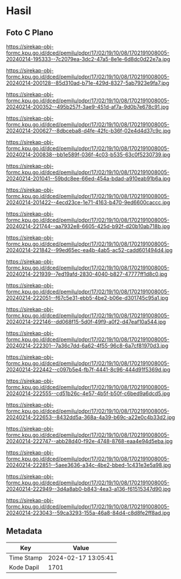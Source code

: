 # Hasil

## Foto C Plano

https://sirekap-obj-formc.kpu.go.id/dced/pemilu/pdpr/17/02/19/10/08/1702191008005-20240214-195333--7c2079ea-3dc2-47a5-8e1e-6d8dc0d22e7a.jpg

https://sirekap-obj-formc.kpu.go.id/dced/pemilu/pdpr/17/02/19/10/08/1702191008005-20240214-200128--85d310ad-b71e-429d-8327-5ab7923e9fa7.jpg

https://sirekap-obj-formc.kpu.go.id/dced/pemilu/pdpr/17/02/19/10/08/1702191008005-20240214-200352--495b257f-3ae9-451d-af7a-9d0b7e678c91.jpg

https://sirekap-obj-formc.kpu.go.id/dced/pemilu/pdpr/17/02/19/10/08/1702191008005-20240214-200627--8dbceba8-d4fe-42fc-b36f-02e4d4d37c9c.jpg

https://sirekap-obj-formc.kpu.go.id/dced/pemilu/pdpr/17/02/19/10/08/1702191008005-20240214-200838--bb1e589f-036f-4c03-b535-63c0f5230739.jpg

https://sirekap-obj-formc.kpu.go.id/dced/pemilu/pdpr/17/02/19/10/08/1702191008005-20240214-201041--59bdc8ee-66ed-454a-bdad-a910eab91b6a.jpg

https://sirekap-obj-formc.kpu.go.id/dced/pemilu/pdpr/17/02/19/10/08/1702191008005-20240214-201422--4ecd23ce-1e71-4163-b470-9ed6600caccc.jpg

https://sirekap-obj-formc.kpu.go.id/dced/pemilu/pdpr/17/02/19/10/08/1702191008005-20240214-221744--aa7932e8-6605-425d-b92f-d20b10ab718b.jpg

https://sirekap-obj-formc.kpu.go.id/dced/pemilu/pdpr/17/02/19/10/08/1702191008005-20240214-221842--99ed65ec-ea4b-4ab5-ac52-cadd601494d4.jpg

https://sirekap-obj-formc.kpu.go.id/dced/pemilu/pdpr/17/02/19/10/08/1702191008005-20240214-221939--7ed19afd-2830-4040-b827-47777ff1d8c0.jpg

https://sirekap-obj-formc.kpu.go.id/dced/pemilu/pdpr/17/02/19/10/08/1702191008005-20240214-222051--f67c5e31-ebb5-4be2-b06e-d301745c95a1.jpg

https://sirekap-obj-formc.kpu.go.id/dced/pemilu/pdpr/17/02/19/10/08/1702191008005-20240214-222146--dd068f15-5d0f-49f9-a0f2-d47eaf10a544.jpg

https://sirekap-obj-formc.kpu.go.id/dced/pemilu/pdpr/17/02/19/10/08/1702191008005-20240214-222301--7a36c7dd-6a62-4f55-96c8-6a7cf81970d3.jpg

https://sirekap-obj-formc.kpu.go.id/dced/pemilu/pdpr/17/02/19/10/08/1702191008005-20240214-222442--c097b5e4-fb7f-4441-8c96-444d91f5369d.jpg

https://sirekap-obj-formc.kpu.go.id/dced/pemilu/pdpr/17/02/19/10/08/1702191008005-20240214-222555--cd51b26c-4e57-4b5f-b50f-c6bed9a6dcd5.jpg

https://sirekap-obj-formc.kpu.go.id/dced/pemilu/pdpr/17/02/19/10/08/1702191008005-20240214-222653--8432dd5a-368a-4a39-b69c-a22e0c4b33d2.jpg

https://sirekap-obj-formc.kpu.go.id/dced/pemilu/pdpr/17/02/19/10/08/1702191008005-20240214-222747--abb28d40-f92e-4748-8768-eaa4e94d5eba.jpg

https://sirekap-obj-formc.kpu.go.id/dced/pemilu/pdpr/17/02/19/10/08/1702191008005-20240214-222851--5aee3636-a34c-4be2-bbed-1c431e3e5a98.jpg

https://sirekap-obj-formc.kpu.go.id/dced/pemilu/pdpr/17/02/19/10/08/1702191008005-20240214-222949--3d4a8ab0-b843-4ea3-a136-f61515347d90.jpg

https://sirekap-obj-formc.kpu.go.id/dced/pemilu/pdpr/17/02/19/10/08/1702191008005-20240214-223043--59ca3293-155a-46a8-84d4-c8d8fe2ff8ad.jpg


## Metadata

| Key        | Value               |
| ---------- | ------------------- |
| Time Stamp | 2024-02-17 13:05:41 |
| Kode Dapil | 1701                |



